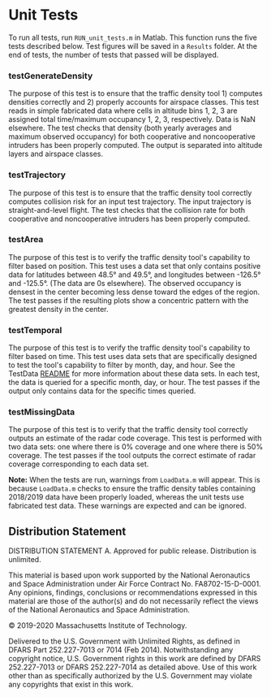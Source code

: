 # Unit Tests

To run all tests, run `RUN_unit_tests.m` in Matlab. This function runs the five tests described below. Test figures will be saved in a `Results` folder. At the end of tests, the number of tests that passed will be displayed.

### testGenerateDensity
The purpose of this test is to ensure that the traffic density tool 1) computes densities correctly and 2) properly accounts for airspace classes. This test reads in simple fabricated data where cells in altitude bins 1, 2, 3 are assigned total time/maximum occupancy 1, 2, 3, respectively. Data is NaN elsewhere. The test checks that density (both yearly averages and maximum observed occupancy) for both cooperative and noncooperative intruders has been properly computed. The output is separated into altitude layers and airspace classes.

### testTrajectory
The purpose of this test is to ensure that the traffic density tool correctly computes collision risk for an input test trajectory. The input trajectory is straight-and-level flight. The test checks that the collision rate for both cooperative and noncooperative intruders has been properly computed.

### testArea
The purpose of this test is to verify the traffic density tool's capability to filter based on position. This test uses a data set that only contains positive data for latitudes between 48.5° and 49.5°, and longitudes between -126.5° and -125.5°. (The data are 0s elsewhere). The observed occupancy is densest in the center becoming less dense toward the edges of the region. The test passes if the resulting plots show a concentric pattern with the greatest density in the center.

### testTemporal
The purpose of this test is to verify the traffic density tool's capability to filter based on time. This test uses data sets that are specifically designed to test the tool's capability to filter by month, day, and hour. See the TestData [README](./TestData/README.md) for more information about these data sets. In each test, the data is queried for a specific month, day, or hour. The test passes if the output only contains data for the specific times queried.

### testMissingData
The purpose of this test is to verify that the traffic density tool correctly outputs an estimate of the radar code coverage. This test is performed with two data sets: one where there is 0% coverage and one where there is 50% coverage. The test passes if the tool outputs the correct estimate of radar coverage corresponding to each data set.

**Note:** When the tests are run, warnings from `LoadData.m` will appear. This is because `LoadData.m` checks to ensure the traffic density tables containing 2018/2019 data have been properly loaded, whereas the unit tests use fabricated test data. These warnings are expected and can be ignored.

## <a name="diststatement"></a> Distribution Statement
DISTRIBUTION STATEMENT A. Approved for public release. Distribution is unlimited.

This material is based upon work supported by the National Aeronautics and Space Administration under Air Force Contract No. FA8702-15-D-0001. Any opinions, findings, conclusions or recommendations expressed in this material are those of the author(s) and do not necessarily reflect the views of the National Aeronautics and Space Administration.

© 2019-2020 Massachusetts Institute of Technology.

Delivered to the U.S. Government with Unlimited Rights, as defined in DFARS Part 252.227-7013 or 7014 (Feb 2014). Notwithstanding any copyright notice, U.S. Government rights in this work are defined by DFARS 252.227-7013 or DFARS 252.227-7014 as detailed above. Use of this work other than as specifically authorized by the U.S. Government may violate any copyrights that exist in this work.

